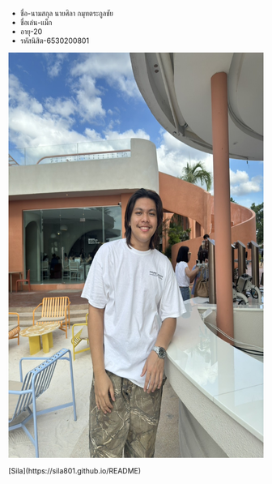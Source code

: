 - ชื่อ-นามสกุล นายศิลา กมุทตระกูลชัย 
- ชื่อเล่น-แม็ก
- อายุ-20
- รหัสนิสิต-6530200801
<p align="center">
  <img src="S__5980267.jpg" width="600" height="800" alt="student">
</p>
[Sila](https://sila801.github.io/README)
